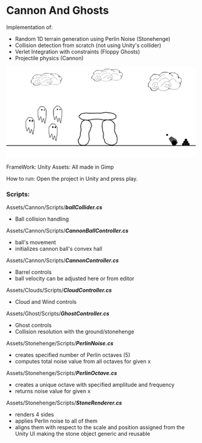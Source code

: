 # Cannon And Ghosts

Implementation of:
  - Random 1D terrain generation using Perlin Noise (Stonehenge)
  - Collision detection from scratch (not using Unity's collider)
  - Verlet Integration with constraints (Floppy Ghosts)
  - Projectile physics (Cannon)

  <img src="sample.gif?raw=true"/>

FrameWork: Unity
Assets: All made in Gimp

How to run: Open the project in Unity and press play.

### Scripts:

Assets/Cannon/Scripts/***ballCollider.cs***
  - Ball collision handling

Assets/Cannon/Scripts/***CannonBallController.cs***
  - ball's movement
  - initializes cannon ball's convex hall

Assets/Cannon/Scripts/***CannonController.cs***
  - Barrel controls 
  - ball velocity can be adjusted here or from editor

Assets/Clouds/Scripts/***CloudController.cs***
  - Cloud and Wind controls

Assets/Ghost/Scripts/***GhostController.cs***
  - Ghost controls
  - Collision resolution with the ground/stonehenge

Assets/Stonehenge/Scripts/***PerlinNoise.cs***
  - creates specified number of Perlin octaves (5)
  - computes total noise value from all octaves for given x

Assets/Stonehenge/Scripts/***PerlinOctave.cs***
  - creates a unique octave with specified amplitude and frequency
  - returns noise value for given x

Assets/Stonehenge/Scripts/***StoneRenderer.cs***
  - renders 4 sides
  - applies Perlin noise to all of them
  - aligns them with respect to the scale and position assigned from the Unity UI making the stone object generic and reusable
